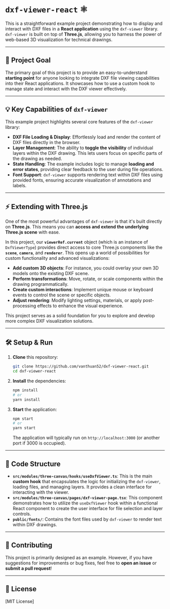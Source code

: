 # `dxf-viewer-react` ⚛️

This is a straightforward example project demonstrating how to display and interact with DXF files in a **React application** using the `dxf-viewer` library. `dxf-viewer` is built on top of **Three.js**, allowing you to harness the power of web-based 3D visualization for technical drawings.

---

## 🚀 Project Goal

The primary goal of this project is to provide an easy-to-understand **starting point** for anyone looking to integrate DXF file viewing capabilities into their React applications. It showcases how to use a custom hook to manage state and interact with the DXF viewer effectively.

---

## 💡 Key Capabilities of `dxf-viewer`

This example project highlights several core features of the `dxf-viewer` library:

- **DXF File Loading & Display**: Effortlessly load and render the content of DXF files directly in the browser.
- **Layer Management**: The ability to **toggle the visibility** of individual layers within the DXF drawing. This lets users focus on specific parts of the drawing as needed.
- **State Handling**: The example includes logic to manage **loading and error states**, providing clear feedback to the user during file operations.
- **Font Support**: `dxf-viewer` supports rendering text within DXF files using provided fonts, ensuring accurate visualization of annotations and labels.

---

## ⚡ Extending with Three.js

One of the most powerful advantages of `dxf-viewer` is that it's built directly on **Three.js**. This means you can **access and extend the underlying Three.js scene** with ease.

In this project, our **`viewerRef.current`** object (which is an instance of `DxfViewerType`) provides direct access to core Three.js components like the **`scene`**, **`camera`**, and **`renderer`**. This opens up a world of possibilities for custom functionality and advanced visualizations:

- **Add custom 3D objects**: For instance, you could overlay your own 3D models onto the existing DXF scene.
- **Perform transformations**: Move, rotate, or scale components within the drawing programmatically.
- **Create custom interactions**: Implement unique mouse or keyboard events to control the scene or specific objects.
- **Adjust rendering**: Modify lighting settings, materials, or apply post-processing effects to enhance the visual experience.

This project serves as a solid foundation for you to explore and develop more complex DXF visualization solutions.

---

## 🛠️ Setup & Run

1.  **Clone** this repository:

    ```bash
    git clone https://github.com/vanthuan52/dxf-viewer-react.git
    cd dxf-viewer-react
    ```

2.  **Install** the dependencies:

    ```bash
    npm install
    # or
    yarn install
    ```

3.  **Start** the application:
    ```bash
    npm start
    # or
    yarn start
    ```
    The application will typically run on `http://localhost:3000` (or another port if 3000 is occupied).

---

## 📄 Code Structure

- **`src/modules/three-canvas/hooks/useDxfViewer.ts`**: This is the main **custom hook** that encapsulates the logic for initializing the `dxf-viewer`, loading files, and managing layers. It provides a clean interface for interacting with the viewer.
- **`src/modules/three-canvas/pages/dxf-viewer-page.tsx`**: This component demonstrates how to utilize the `useDxfViewer` hook within a functional React component to create the user interface for file selection and layer controls.
- **`public/fonts/`**: Contains the font files used by `dxf-viewer` to render text within DXF drawings.

---

## 🤝 Contributing

This project is primarily designed as an example. However, if you have suggestions for improvements or bug fixes, feel free to **open an issue** or **submit a pull request**!

---

## 📜 License

[MIT License]
